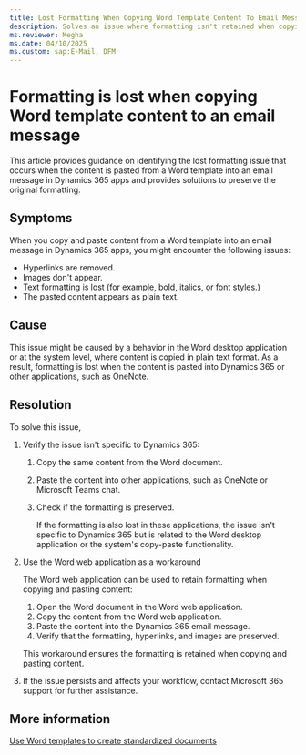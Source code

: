```yaml
---
title: Lost Formatting When Copying Word Template Content To Email Message
description: Solves an issue where formatting isn't retained when copying and pasting content from a Word template into an email message in Microsoft Dynamics 365 apps.
ms.reviewer: Megha
ms.date: 04/10/2025
ms.custom: sap:E-Mail, DFM
---
```

# Formatting is lost when copying Word template content to an email message

This article provides guidance on identifying the lost formatting issue that occurs when the content is pasted from a Word template into an email message in Dynamics 365 apps and provides solutions to preserve the original formatting.

## Symptoms

When you copy and paste content from a Word template into an email message in Dynamics 365 apps, you might encounter the following issues:

- Hyperlinks are removed.
- Images don't appear.
- Text formatting is lost (for example, bold, italics, or font styles.)
- The pasted content appears as plain text.

## Cause

This issue might be caused by a behavior in the Word desktop application or at the system level, where content is copied in plain text format. As a result, formatting is lost when the content is pasted into Dynamics 365 or other applications, such as OneNote.

## Resolution

To solve this issue,

1. Verify the issue isn't specific to Dynamics 365:

    1. Copy the same content from the Word document.
    2. Paste the content into other applications, such as OneNote or Microsoft Teams chat.
    3. Check if the formatting is preserved.

       If the formatting is also lost in these applications, the issue isn't specific to Dynamics 365 but is related to the Word desktop application or the system's copy-paste functionality.

2. Use the Word web application as a workaround

    The Word web application can be used to retain formatting when copying and pasting content:

    1. Open the Word document in the Word web application.
    2. Copy the content from the Word web application.
    3. Paste the content into the Dynamics 365 email message.
    4. Verify that the formatting, hyperlinks, and images are preserved.

    This workaround ensures the formatting is retained when copying and pasting content.

3. If the issue persists and affects your workflow, contact Microsoft 365 support for further assistance.

## More information

[Use Word templates to create standardized documents](/power-platform/admin/using-word-templates-dynamics-365)
